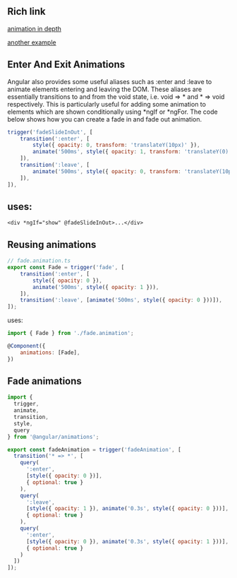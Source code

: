 
Rich link
---------------------
[animation in depth](https://indepth.dev/in-depth-guide-into-animations-in-angular)

[another example](https://fireship.io/lessons/angular-router-animations/)

Enter And Exit Animations
-----------------------------
Angular also provides some useful aliases such as :enter and :leave to animate elements entering and leaving the DOM. 
These aliases are essentially transitions to and from the void state, i.e. void => * and * => void respectively. 
This is particularly useful for adding some animation to elements which are shown conditionally using *ngIf or *ngFor.
The code below shows how you can create a fade in and fade out animation.

```Javascript
trigger('fadeSlideInOut', [
	transition(':enter', [
		style({ opacity: 0, transform: 'translateY(10px)' }),
		animate('500ms', style({ opacity: 1, transform: 'translateY(0)' })),
	]),
	transition(':leave', [
		animate('500ms', style({ opacity: 0, transform: 'translateY(10px)' })),
	]),
]),

```

uses:
-------------
```
<div *ngIf="show" @fadeSlideInOut>...</div>

```
Reusing animations
------------------------------
```Javascript
// fade.animation.ts
export const Fade = trigger('fade', [
    transition(':enter', [
        style({ opacity: 0 }),
        animate('500ms', style({ opacity: 1 })),
    ]),
    transition(':leave', [animate('500ms', style({ opacity: 0 }))]),
]);
```
uses:
```Javascript
import { Fade } from './fade.animation';

@Component({
	animations: [Fade],
})
```
Fade animations
----------------------
```Javascript
import {
  trigger,
  animate,
  transition,
  style,
  query
} from '@angular/animations';

export const fadeAnimation = trigger('fadeAnimation', [
  transition('* => *', [
    query(
      ':enter',
      [style({ opacity: 0 })],
      { optional: true }
    ),
    query(
      ':leave',
      [style({ opacity: 1 }), animate('0.3s', style({ opacity: 0 }))],
      { optional: true }
    ),
    query(
      ':enter',
      [style({ opacity: 0 }), animate('0.3s', style({ opacity: 1 }))],
      { optional: true }
    )
  ])
]);

```
